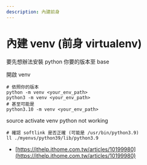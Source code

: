 ```yaml
---
description: 內建前身
---
```


# 內建 venv (前身 virtualenv)

要先想辦法安裝 python 你要的版本至 base



開啟 venv

```
# 依照你的版本
python -m venv <your_env_path>
python3 -m venv <your_env_path>
# 甚至可能是
python3.10 -m venv <your_env_path>
```

source activate venv python not working

```
# 確認 softlink 是否正確 (可能是 /usr/bin/python3.9)
ll ./myenvs/python39/lib/python3.9
```

* [https://ithelp.ithome.com.tw/articles/10199980](https://ithelp.ithome.com.tw/articles/10199980)

